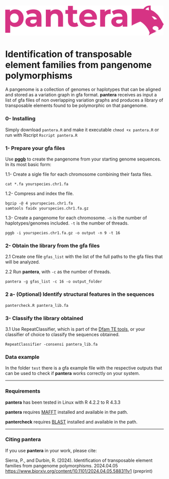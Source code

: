 ![pantera](images/pantera.png?raw=true "pantera")
# Identification of transposable element families from pangenome polymorphisms

A pangenome is a collection of genomes or haplotypes that can be aligned and stored as a variation graph in gfa format. 
**pantera** receives as input a list of gfa files of non overlapping variation graphs and produces a library of transposable elements found to be polymorphic on that pangenome.

### 0- Installing
Simply download `pantera.R` and make it executable `chmod +x pantera.R` or run with Rscript `Rscript pantera.R` 

### 1- Prepare your gfa files
Use [**pggb**](https://pggb.readthedocs.io/) to create the pangenome from your starting genome sequences. In its most basic form:

1.1- Create a sigle file for each chromosome combining their fasta files.
```
cat *.fa yourspecies.chr1.fa
```
1.2- Compress and index the file.
```
bgzip -@ 4 yourspecies.chr1.fa
samtools faidx yourspecies.chr1.fa.gz
```

1.3- Create a pangenome for each chromosome. `-n` is the number of haplotypes/genomes included. `-t` is the number of threads.
```
pggb -i yourspecies.chr1.fa.gz -o output -n 9 -t 16 
```

### 2- Obtain the library from the gfa files
2.1 Create one file `gfas_list` with the list of the full paths to the gfa files that will be analyzed.

2.2 Run **pantera**, with `-c` as the number of threads.
```
pantera -g gfas_list -c 16 -o output_folder
```

### 2 a- (Optional) Identify structural features in the sequences
```
pantercheck.R pantera_lib.fa
```

### 3- Classify the library obtained
3.1 Use RepeatClassifier, which is part of the [Dfam TE tools](https://github.com/Dfam-consortium/TETools), or your classifier of choice to classify the sequences obtained.
```
RepeatClassifier -consensi pantera_lib.fa
```

### Data example

In the folder `test` there is a gfa example file with the respective outputs that can be used to check if **pantera** works correctly on your system.

***
### Requirements
**pantera** has been tested in Linux with R 4.2.2 to R 4.3.3

**pantera** requires [MAFFT](https://mafft.cbrc.jp/alignment/software/) installed and available in the path.

**pantercheck** requires [BLAST](https://blast.ncbi.nlm.nih.gov/doc/blast-help/downloadblastdata.html#downloadblastdata) installed and available in the path.

***
### Citing **pantera**
If you use **pantera** in your work, please cite:


Sierra, P., and Durbin, R. (2024). Identification of transposable element families from pangenome polymorphisms. 2024.04.05 https://www.biorxiv.org/content/10.1101/2024.04.05.588311v1 (preprint)












